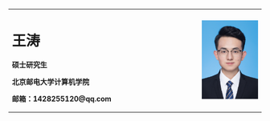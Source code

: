 
<table border="0">
  <tr>
    <td width="75%">
      <h1>王涛</h1>
      <p><b>硕士研究生</b></p>
      <p><b>北京邮电大学计算机学院</b></p>
      <p><b>邮箱：1428255120@qq.com</b></p>
    </td>
    <td width="25%">
      <img src="/wt.jpg" width="100%">     
    </td>
  </tr>
</table>
